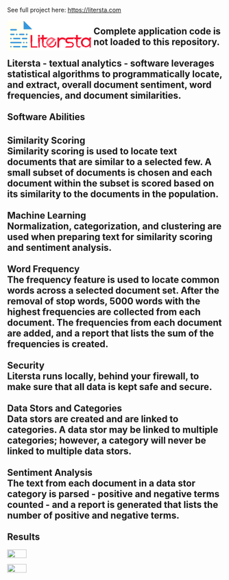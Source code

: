 
See full project here: https://litersta.com

<a href="https://litersta.website/"><img src="https://github.com/grey1689/litersta/blob/master/litersta/static/images/Logo.png?raw=true" align="left" height="40%" width="40%" ></a>

Complete application code is not loaded to this repository.<br>
<br>
Litersta - textual analytics - software leverages statistical algorithms to programmatically locate, and extract, overall document sentiment, word frequencies, and document similarities.<br>
<br>
Software Abilities
------
<b>Similarity Scoring</b><br>
Similarity scoring is used to locate text documents that are similar to a selected few. A small subset of documents is chosen and each document within the subset is scored based on its similarity to the documents in the population.<br>
<br>
<b>Machine Learning</b><br>
Normalization, categorization, and clustering are used when preparing text for similarity scoring and sentiment analysis.<br>
<br>
<b>Word Frequency</b><br>
The frequency feature is used to locate common words across a selected document set. After the removal of stop words, 5000 words with the highest frequencies are collected from each document. The frequencies from each document are added, and a report that lists the sum of the frequencies is created.<br>
<br>
<b>Security</b><br>
Litersta runs locally, behind your firewall, to make sure that all data is kept safe and secure.<br>
<br>
<b>Data Stors and Categories</b><br>
Data stors are created and are linked to categories. A data stor may be linked to multiple categories; however, a category will never be linked to multiple data stors.<br>
<br>
<b>Sentiment Analysis</b><br>
The text from each document in a data stor category is parsed - positive and negative terms counted - and a report is generated that lists the number of positive and negative terms.<br>
<br>
Results
------
<a href="https://litersta.website/"><img src="https://litersta.website/img/Similarity_Scoring.jpg" align="left" height="30%" width="30%" ></a><br>
<br>
<a href="https://litersta.website/"><img src="https://litersta.website/img/Sentiment_Analysis.jpg" align="left" height="30%" width="30%" ></a>
